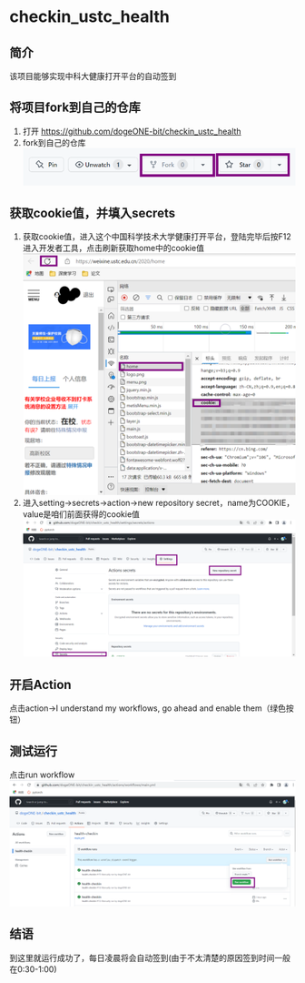 # checkin_ustc_health
## 简介
该项目能够实现中科大健康打开平台的自动签到

## 将项目fork到自己的仓库
1. 打开 https://github.com/dogeONE-bit/checkin_ustc_health
2. fork到自己的仓库<br>
   ![在这里插入图片描述](images/fork.png)

## 获取cookie值，并填入secrets
1. 获取cookie值，进入这个中国科学技术大学健康打开平台，登陆完毕后按F12进入开发者工具，点击刷新获取home中的cookie值
   ![在这里插入图片描述](images/secret.png)
2. 进入setting->secrets->action->new repository secret，name为COOKIE，value是咱们前面获得的cookie值
   ![在这里插入图片描述](images/secret2.png)

## 开启Action
   点击action->I understand my workflows, go ahead and enable them（绿色按钮）
   
## 测试运行
   点击run workflow
   ![在这里插入图片描述](images/test.png)

## 结语
   到这里就运行成功了，每日凌晨将会自动签到(由于不太清楚的原因签到时间一般在0:30-1:00)
